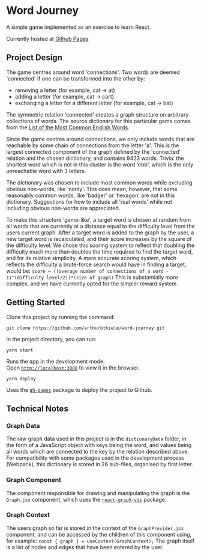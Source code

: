 # Word Journey

A simple game implemented as an exercise to learn React.

Currently hosted at [Github Pages](https://arthurbthiele.github.io/word-journey/)

## Project Design

The game centres around word 'connections'. Two words are deemed 'connected' if one can be transformed into the other by:

- removing a letter (for example, cat → at)
- adding a letter (for example, cat → cart)
- exchanging a letter for a different letter (for example, cat → bat)

The symmetric relation 'connected' creates a graph structure on arbitrary collections of words. The source dictionary for this particular game comes from the [List of the Most Common English Words](https://github.com/dolph/dictionary).

Since the game centres around connections, we only include words that are reachable by some chain of connections from the letter 'a'. This is the largest connected component of the graph defined by the 'connected' relation and the chosen dictionary, and contains 9423 words. Trivia: the shortest word which is not in this cluster is the word 'ebb', which is the only unreachable word with 3 letters.

The dictionary was chosen to include most common words while excluding obvious non-words, like 'nonly'. This does mean, however, that some reasonably common words, like 'badger' or 'hexagon' are not in this dictionary. Suggestions for how to include all 'real words' while not including obvious non-words are appreciated.

To make this structure 'game-like', a target word is chosen at random from all words that are currently at a distance equal to the difficulty level from the users current graph. After a target word is added to the graph by the user, a new target word is recalculated, and their score increases by the square of the difficulty level. We chose this scoring system to reflect that doubling the difficulty much more than doubles the time required to find the target word, and for its relative simplicity. A more accurate scoring system, which reflects the difficulty a brute-force search would have in finding a target, would be:
`score = ((average number of connections of a word - 1)^(difficulty level/2))*(size of graph)`
This is substantially more complex, and we have currently opted for the simpler reward system.

## Getting Started

Clone this project by running the command:

`git clone https://github.com/arthurbthiele/word-journey.git`

In the project directory, you can run:

`yarn start`

Runs the app in the development mode.\
Open [`http://localhost:3000`](http://localhost:3000) to view it in the browser.

`yarn deploy`

Uses the [`gh-pages`](https://www.npmjs.com/package/gh-pages) package to deploy the project to Github.

## Technical Notes

### Graph Data
The raw graph data used in this project is in the `dictionaryData` folder, in the form of a JavaScript object with keys being the word, and values being all words which are connected to the key by the relation described above. For compatibility with some packages used in the development process (Webpack), this dictionary is stored in 26 sub-files, organised by first letter.

### Graph Component
The component responsible for drawing and manipulating the graph is the `Graph.jsx` component, which uses the [`react-graph-vis`](https://www.npmjs.com/package/react-graph-vis) package.

### Graph Context
The users graph so far is stored in the context of the `GraphProvider.jsx` component, and can be accessed by the children of this component using, for example:
`const { graph } = useContext(GraphContext);`
The graph itself is a list of nodes and edges that have been entered by the user. 
